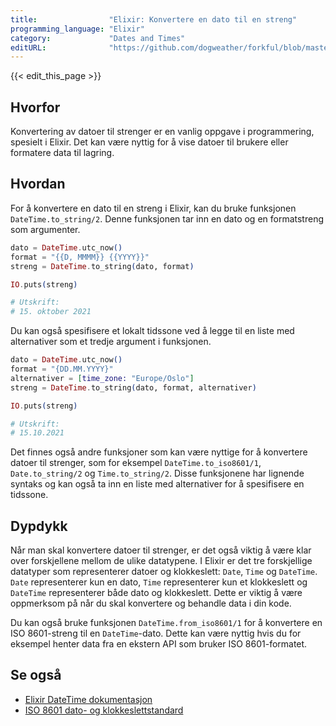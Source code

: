 ```yaml
---
title:                "Elixir: Konvertere en dato til en streng"
programming_language: "Elixir"
category:             "Dates and Times"
editURL:              "https://github.com/dogweather/forkful/blob/master/content/no/elixir/converting-a-date-into-a-string.md"
---
```


{{< edit_this_page >}}

## Hvorfor

Konvertering av datoer til strenger er en vanlig oppgave i programmering, spesielt i Elixir. Det kan være nyttig for å vise datoer til brukere eller formatere data til lagring. 

## Hvordan

For å konvertere en dato til en streng i Elixir, kan du bruke funksjonen `DateTime.to_string/2`. Denne funksjonen tar inn en dato og en formatstreng som argumenter.

```Elixir
dato = DateTime.utc_now()
format = "{{D, MMMM}} {{YYYY}}"
streng = DateTime.to_string(dato, format)

IO.puts(streng)

# Utskrift:
# 15. oktober 2021
```

Du kan også spesifisere et lokalt tidssone ved å legge til en liste med alternativer som et tredje argument i funksjonen.

```Elixir
dato = DateTime.utc_now()
format = "{DD.MM.YYYY}"
alternativer = [time_zone: "Europe/Oslo"]
streng = DateTime.to_string(dato, format, alternativer)

IO.puts(streng)

# Utskrift:
# 15.10.2021
```

Det finnes også andre funksjoner som kan være nyttige for å konvertere datoer til strenger, som for eksempel `DateTime.to_iso8601/1`, `Date.to_string/2` og `Time.to_string/2`. Disse funksjonene har lignende syntaks og kan også ta inn en liste med alternativer for å spesifisere en tidssone.

## Dypdykk

Når man skal konvertere datoer til strenger, er det også viktig å være klar over forskjellene mellom de ulike datatypene. I Elixir er det tre forskjellige datatyper som representerer datoer og klokkeslett: `Date`, `Time` og `DateTime`. `Date` representerer kun en dato, `Time` representerer kun et klokkeslett og `DateTime` representerer både dato og klokkeslett. Dette er viktig å være oppmerksom på når du skal konvertere og behandle data i din kode.

Du kan også bruke funksjonen `DateTime.from_iso8601/1` for å konvertere en ISO 8601-streng til en `DateTime`-dato. Dette kan være nyttig hvis du for eksempel henter data fra en ekstern API som bruker ISO 8601-formatet.

## Se også

- [Elixir DateTime dokumentasjon](https://hexdocs.pm/elixir/DateTime.html)
- [ISO 8601 dato- og klokkeslettstandard](https://en.wikipedia.org/wiki/ISO_8601)